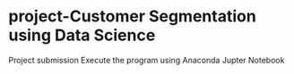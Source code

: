#  project-Customer Segmentation using Data Science
Project submission
Execute the program using Anaconda Jupter Notebook
